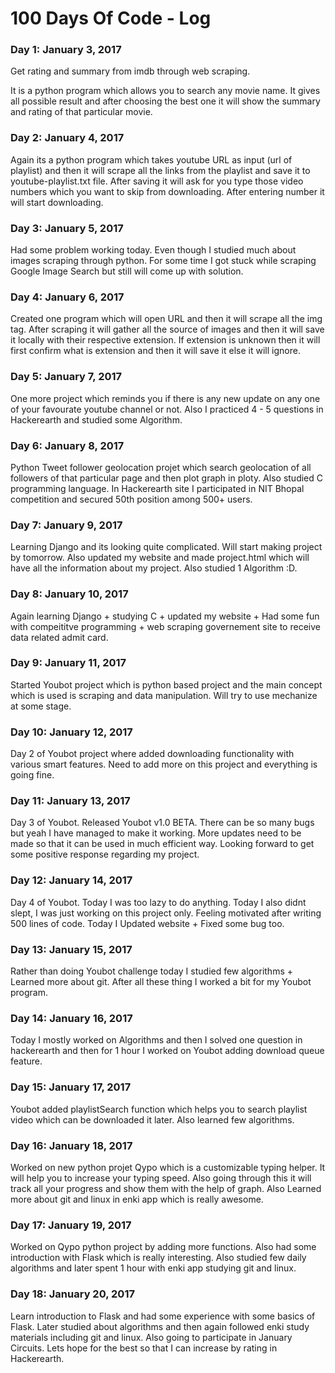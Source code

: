 # 100 Days Of Code - Log

### Day 1: January 3, 2017

Get rating and summary from imdb through web scraping.

It is a python program which allows you to search any movie name. It gives all possible result and after choosing the best one it will show the summary and rating of that particular movie.

### Day 2: January 4, 2017

Again its a python program which takes youtube URL as input (url of playlist) and then it will scrape all the links from the playlist and save it to youtube-playlist.txt file. After saving it will ask for you type those video numbers which you want to skip from downloading. After entering number it will start downloading.

### Day 3: January 5, 2017

Had some problem working today. Even though I studied much about images scraping through python. For some time I got stuck while scraping Google Image Search but still will come up with solution.

### Day 4: January 6, 2017

Created one program which will open URL and then it will scrape all the img tag. After scraping it will gather all the source of images and then it will save it locally with their respective extension. If extension is unknown then it will first confirm what is extension and then it will save it else it will ignore.

### Day 5: January 7, 2017

One more project which reminds you if there is any new update on any one of your favourate youtube channel or not. Also I practiced 4 - 5 questions in Hackerearth and studied some Algorithm.

### Day 6: January 8, 2017

Python Tweet follower geolocation projet which search geolocation of all followers of that particular page and then plot graph in ploty. Also studied C programming language. In Hackerearth site I participated in NIT Bhopal competition and secured 50th position among 500+ users.

### Day 7: January 9, 2017

Learning Django and its looking quite complicated. Will start making project by tomorrow. Also updated my website and made project.html which will have all the information about my project. Also studied 1 Algorithm :D.

### Day 8: January 10, 2017

Again learning Django + studying C + updated my website + Had some fun with compeititve programming + web scraping governement site to receive data related admit card.

### Day 9: January 11, 2017

Started Youbot project which is python based project and the main concept which is used is scraping and data manipulation. Will try to use mechanize at some stage.

### Day 10: January 12, 2017

Day 2 of Youbot project where added downloading functionality with various smart features. Need to add more on this project and everything is going fine.

### Day 11: January 13, 2017

Day 3 of Youbot. Released Youbot v1.0 BETA. There can be so many bugs but yeah I have managed to make it working. More updates need to be made so that it can be used in much efficient way. Looking forward to get some positive response regarding my project.

### Day 12: January 14, 2017

Day 4 of Youbot. Today I was too lazy to do anything. Today I also didnt slept, I was just working on this project only. Feeling motivated after writing 500 lines of code. Today I Updated website + Fixed some bug too.

### Day 13: January 15, 2017

Rather than doing Youbot challenge today I studied few algorithms + Learned more about git. After all these thing I worked a bit for my Youbot program.


### Day 14: January 16, 2017

Today I mostly worked on Algorithms and then I solved one question in hackerearth and then for 1 hour I worked on Youbot adding download queue feature.

### Day 15: January 17, 2017

Youbot added playlistSearch function which helps you to search playlist video which can be downloaded it later. Also learned few algorithms.

### Day 16: January 18, 2017

Worked on new python projet Qypo which is a customizable typing helper. It will help you to increase your typing speed. Also going through this it will track all your progress and show them with the help of graph. Also Learned more about git and linux in enki app which is really awesome.

### Day 17: January 19, 2017

Worked on Qypo python project by adding more functions. Also had some introduction with Flask which is really interesting. Also studied few daily algorithms and later spent 1 hour with enki app studying git and linux.

### Day 18: January 20, 2017

Learn introduction to Flask and had some experience with some basics of Flask. Later studied about algorithms and then again followed enki study materials including git and linux. Also going to participate in January Circuits. Lets hope for the best so that I can increase by rating in Hackerearth.
